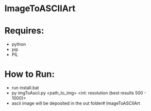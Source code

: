# ImageToASCIIArt

# Requires:
* python
* pip
* PIL

# How to Run:
* run install.bat
* py imgToAscii.py <path_to_img> <int: resolution (best results 500 - 1000)>
* ascii image will be deposited in the out folder# ImageToASCIIArt
